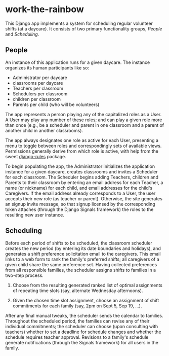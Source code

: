 # work-the-rainbow

This Django app implements a system for scheduling regular volunteer shifts (at a daycare).  It consists of two primary functionality groups, *People* and *Scheduling*.

## People

An instance of this application runs for a given daycare.  The instance organizes its human participants like so: 
- Administrator per daycare
- classrooms per daycare
- Teachers per classroom
- Schedulers per classroom
- children per classroom
- Parents per child (who will be volunteers)

The app represents a person playing any of the capitalized roles as a User.  A User may play any number of these roles; and can play a given role more than once (e.g., be a scheduler and parent in one classroom and a parent of another child in another classrooms).  

The app always designates one role as active for each User, presenting a menu to toggle between roles and correspondingly sets of available views.  Permissions generally derive from which role is active, with help from the sweet [django-rules](https://github.com/dfunckt/django-rules) package.

To begin populating the app, the Administrator initializes the application instance for a given daycare, creates classrooms and invites a Scheduler for each classroom.  The Scheduler begins adding Teachers, children and Parents to their classroom by entering an email address for each Teacher, a name (or nickname) for each child, and email addresses for the child's Caregivers.  If the email address already corresponds to a User, the user accepts  their new role (as teacher or parent).  Otherwise, the site generates an signup invite message, so that signup licensed by the corresponding token attaches (through the Django Signals framework) the roles to the resulting new user instance.

## Scheduling

Before each period of shifts to be scheduled, the classroom scheduler creates the new period (by entering its date boundaries and holidays), and generates a shift preference solicitation email to the caregivers.
This email links to a web form to rank the family's preferred shifts; all caregivers of a given child share the same preference set.  Having collected preferences from all responsible families, the scheduler assigns shifts to families in a two-step process.

1. Choose from the resulting generated ranked list of optimal assignments of repeating time slots (say, alternate Wednesday afternoons).  

2. Given the chosen time slot assignment, choose an assignment of shift commitments for each family (say, 2pm on Sept 5, Sep 19, ...).

After any final manual tweaks, the scheduler sends the calendar to families.  Throughout the scheduled period, the families can revise any of their individual commitments; the scheduler can choose (upon consulting with teachers) whether to set a deadline for schedule changes and whether the schedule requires teacher approval.  Revisions to a family's schedule generate notifications (through the Signals framework) for all users in the family.
